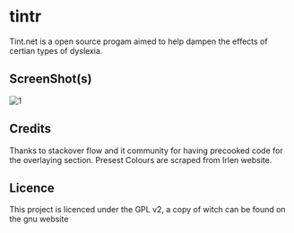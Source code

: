 # tintr

Tint.net is a open source progam aimed to help dampen the effects of certian types of dyslexia.

ScreenShot(s)
------------

![1](http://ioans-blog.loosleyweb.co.uk/wp-content/uploads/2015/02/wpid-wp-1423644521385.png)

Credits
-------
Thanks to stackover flow and it community for having precooked code for the overlaying section. Presest Colours are scraped from Irlen website.

Licence
-------
This project is licenced under the GPL v2, a copy of witch can be found on the gnu website

